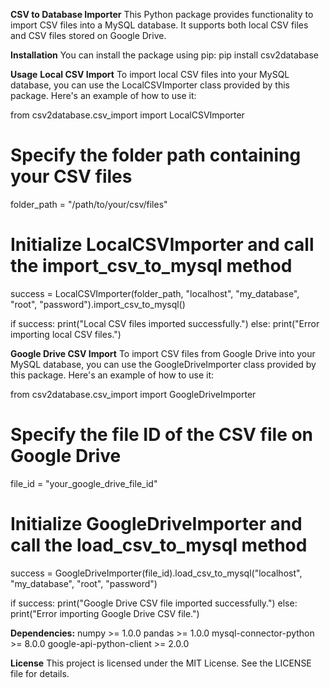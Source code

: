 **CSV to Database Importer**
This Python package provides functionality to import CSV files into a MySQL database. It supports both local CSV files and CSV files stored on Google Drive.

**Installation**
You can install the package using pip:
pip install csv2database


**Usage**
**Local CSV Import**
To import local CSV files into your MySQL database, you can use the LocalCSVImporter class provided by this package. Here's an example of how to use it:

from csv2database.csv_import import LocalCSVImporter

# Specify the folder path containing your CSV files
folder_path = "/path/to/your/csv/files"

# Initialize LocalCSVImporter and call the import_csv_to_mysql method
success = LocalCSVImporter(folder_path, "localhost", "my_database", "root", "password").import_csv_to_mysql()

if success:
    print("Local CSV files imported successfully.")
else:
    print("Error importing local CSV files.")


**Google Drive CSV Import**
To import CSV files from Google Drive into your MySQL database, you can use the GoogleDriveImporter class provided by this package. Here's an example of how to use it:

from csv2database.csv_import import GoogleDriveImporter

# Specify the file ID of the CSV file on Google Drive
file_id = "your_google_drive_file_id"

# Initialize GoogleDriveImporter and call the load_csv_to_mysql method
success = GoogleDriveImporter(file_id).load_csv_to_mysql("localhost", "my_database", "root", "password")

if success:
    print("Google Drive CSV file imported successfully.")
else:
    print("Error importing Google Drive CSV file.")


**Dependencies:**
numpy >= 1.0.0
pandas >= 1.0.0
mysql-connector-python >= 8.0.0
google-api-python-client >= 2.0.0


**License**
This project is licensed under the MIT License. See the LICENSE file for details.
